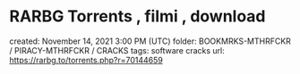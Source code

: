 # RARBG Torrents , filmi , download

created: November 14, 2021 3:00 PM (UTC)
folder: BOOKMRKS-MTHRFCKR / PIRACY-MTHRFCKR / CRACKS
tags: software cracks
url: https://rarbg.to/torrents.php?r=70144659